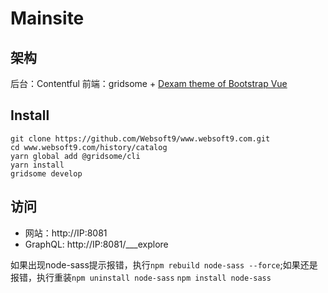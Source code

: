 # Mainsite

## 架构

后台：Contentful
前端：gridsome + [Dexam theme of Bootstrap Vue](https://themeforest.net/item/dexam-vue-saas-startup-product-landing-page/25894963)

## Install

```
git clone https://github.com/Websoft9/www.websoft9.com.git
cd www.websoft9.com/history/catalog
yarn global add @gridsome/cli
yarn install
gridsome develop
```

## 访问

* 网站：http://IP:8081  
* GraphQL: http://IP:8081/___explore

如果出现node-sass提示报错，执行`npm rebuild node-sass --force`;如果还是报错，执行重装`npm uninstall node-sass` `npm install node-sass`
